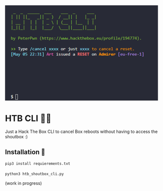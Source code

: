 <p align="center">
  <img src="img.PNG">
</p>

# HTB CLI 🧙‍♂️

Just a Hack The Box CLI to cancel Box reboots without having to access the shoutbox :)

## Installation 🔧
```bash
pip3 install requierements.txt

python3 htb_shoutbox_cli.py
```

(work in progress)
